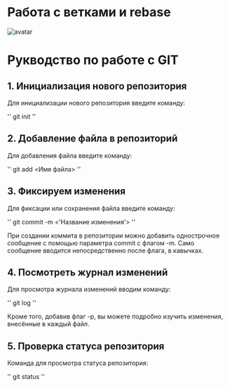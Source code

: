# Работа с ветками и rebase
![avatar](avatar.png)

# Рукводство по работе с GIT

## 1. Инициализация нового репозитория

Для инициализации нового репозитория введите команду:

''
    git init
''

## 2. Добавление файла в репозиторий
Для добавления файла введите команду:

''
    git add <Имя файла>
''

## 3. Фиксируем изменения
Для фиксации или сохранения файла введите команду:

''
    git commit -m <'Название изменения'>
''

При создании коммита в репозитории можно добавить однострочное сообщение с помощью параметра commit с флагом -m. 
Само сообщение вводится непосредственно после флага, в кавычках.

## 4. Посмотреть журнал изменений
Для просмотра журнала изменений вводим команду:

''
    git log
''

Кроме того, добавив флаг -p, вы можете подробно изучить изменения, внесённые в каждый файл.

## 5. Проверка статуса репозитория
Команда для просмотра статуса репозитория:

''
    git status
''
